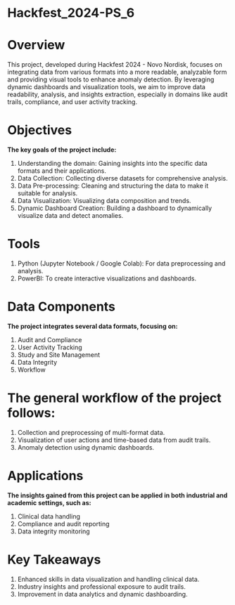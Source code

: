 # Hackfest_2024-PS_6

# Overview
This project, developed during Hackfest 2024 - Novo Nordisk, focuses on integrating data from various formats into a more readable, analyzable form and providing visual tools to enhance anomaly detection. By leveraging dynamic dashboards and visualization tools, we aim to improve data readability, analysis, and insights extraction, especially in domains like audit trails, compliance, and user activity tracking.

# Objectives
**The key goals of the project include:**
1. Understanding the domain: Gaining insights into the specific data formats and their applications.
2. Data Collection: Collecting diverse datasets for comprehensive analysis.
3. Data Pre-processing: Cleaning and structuring the data to make it suitable for analysis.
4. Data Visualization: Visualizing data composition and trends.
5. Dynamic Dashboard Creation: Building a dashboard to dynamically visualize data and detect anomalies.

# Tools
1. Python (Jupyter Notebook / Google Colab): For data preprocessing and analysis.
2. PowerBI: To create interactive visualizations and dashboards.

# Data Components
**The project integrates several data formats, focusing on:**
1. Audit and Compliance
2. User Activity Tracking
3. Study and Site Management
4. Data Integrity
5. Workflow

# The general workflow of the project follows:
1. Collection and preprocessing of multi-format data.
2. Visualization of user actions and time-based data from audit trails.
3. Anomaly detection using dynamic dashboards.

# Applications
**The insights gained from this project can be applied in both industrial and academic settings, such as:**
1. Clinical data handling
2. Compliance and audit reporting
3. Data integrity monitoring

# Key Takeaways
1. Enhanced skills in data visualization and handling clinical data.
2. Industry insights and professional exposure to audit trails.
3. Improvement in data analytics and dynamic dashboarding.
